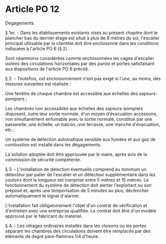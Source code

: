 # Article PO 12

Dégagements

§ 1er. - Dans les établissements existants visés au présent chapitre dont le plancher bas du dernier étage est situé à plus de 8 mètres du sol, l'escalier principal utilisable par la clientèle doit être encloisonné dans les conditions indiquées à l'article PO 6 (§ 2).

Sont néanmoins considérées comme encloisonnées les cages d'escalier isolées des circulations horizontales par des parois et portes satisfaisant aux dispositions de l'article PO 6 précité.

§ 2. - Toutefois, cet encloisonnement n'est pas exigé si l'une, au moins, des mesures suivantes est réalisée :

Une fenêtre de chaque chambre est accessible aux échelles des sapeurs-pompiers ;

Les chambres non accessibles aux échelles des sapeurs-pompiers disposent, outre leur sortie normale, d'un moyen d'évacuation accessoire, non simultanément enfumable avec la sortie normale, constitué par une passerelle, une échelle, un balcon, une terrasse, une manche d'évacuation, etc. ;

Un système de détection automatique sensible aux fumées et aux gaz de combustion est installé dans les dégagements.

La solution adoptée doit être approuvée par le maire, après avis de la commission de sécurité compétente.

§ 3. - L'installation de détection éventuelle comprend au minimum un détecteur par palier de l'escalier et un détecteur supplémentaire dans les couloirs dont la longueur est comprise entre 5 mètres et 15 mètres. Le fonctionnement du système de détection doit alerter l'exploitant ou son préposé et, après une temporisation de 5 minutes au plus, déclencher automatiquement le signal d'alarme.

L'installation fait obligatoirement l'objet d'un contrat de vérification et d'entretien avec une entreprise qualifiée. Le contrat doit être d'un modèle approuvé par le fabricant du matériel.

§ 4. - Les vitrages ordinaires installés dans les cloisons ou les portes séparant les chambres des circulations doivent être remplacés par des éléments de degré pare-flammes 1/4 d'heure.
